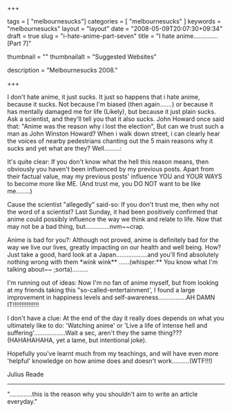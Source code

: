 
+++

tags = [ "melbournesucks"]
categories = [ "melbournesucks" ]
keywords = "melbournesucks"
layout = "layout"
date = "2008-05-09T20:07:30+09:34"
draft = true
slug = "i-hate-anime-part-seven"
title = "I hate anime.............. [Part 7]"

thumbnail = ""
thumbnailalt = "Suggested Websites"

description = "Melbournesucks 2008."

+++

I don't hate anime, it just sucks. It just so happens that i hate anime, because it sucks. Not because I'm biased (then again.......) or because it has mentally damaged me for life (Likely), but because it just plain sucks. Ask a scientist, and they'll tell you that it also sucks. John Howard once said that: "Anime was the reason why i lost the election", But can we trust such a man as John Winston Howard? When i walk down street, i can clearly hear the voices of nearby pedestrians chanting out the 5 main reasons why it sucks and yet what are they? Well.........:

It's quite clear: If you don't know what the hell this reason means, then obviously you haven't been influenced by my previous posts. Apart from their factual value, may my previous posts' influence YOU and YOUR WAYS to become more like ME. (And trust me, you DO NOT want to be like me........)

Cause the scientist "allegedly" said-so: If you don't trust me, then why not the word of a scientist? Last Sunday, it had been positively confirmed that anime could possibly influence the way we think and relate to life. Now that may not be a bad thing, but..............nvm~~crap.

Anime is bad for you?: Although not proved, anime is definitely bad for the way we live our lives, greatly impacting on our health and well being. How? Just take a good, hard look at a Japan..................and you'll find absolutely nothing wrong with them \**wink* wink** ......(whisper:** You know what I'm talking about~~ ;sorta).........

I'm running out of ideas: Now I'm no fan of anime myself, but from looking at my friends taking this "so-called-entertainment', I found a large improvement in happiness levels and self-awareness................AH DAMN IT!!!!!!!!!!!!!!!

I don't have a clue: At the end of the day it really does depends on what you ultimately like to do: 'Watching anime' or 'Live a life of intense hell and suffering'..................Wait a sec, aren't they the same thing??? (HAHAHAHAHA, yet a lame, but intentional joke).

Hopefully you've learnt much from my teachings, and will have even more 'helpful' knowledge on how anime does and doesn't work..........(WTF!!!)

Julius Reade
__________________________________________________

".............this is the reason why you shouldn't aim to write an article everyday." 